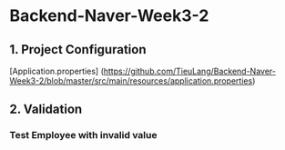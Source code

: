 # Backend-Naver-Week3-2
## 1. Project Configuration
[Application.properties] (https://github.com/TieuLang/Backend-Naver-Week3-2/blob/master/src/main/resources/application.properties)
## 2. Validation
### Test Employee with invalid value


